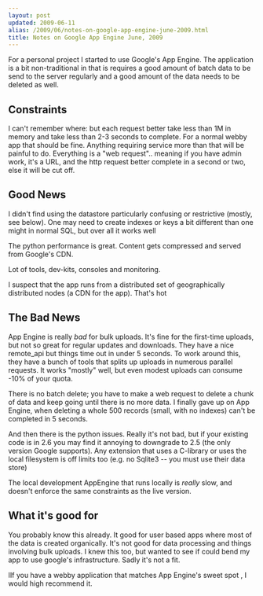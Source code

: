 ```yaml
---
layout: post
updated: 2009-06-11
alias: /2009/06/notes-on-google-app-engine-june-2009.html
title: Notes on Google App Engine June, 2009
---
```

<p>For a personal project I started to use Google's App Engine.  The application is a bit non-traditional in that is requires a good amount of batch data to be send to the server regularly and a good amount of the data needs to be deleted as well.</p>

<h2>Constraints</h2>

<p>
I can't remember where: but  each request better take less than 1M in memory and take less than 2-3 seconds to complete.  For a normal webby app that should be fine.   Anything requiring service more than that will be painful to do.  Everything is a "web request".. meaning if you have admin work, it's a URL,  and the http request better complete in a second or two, else it will be cut off.
</p>

<h2>Good News</h2>

<p>I didn't find using the datastore particularly confusing or restrictive (mostly, see below).  One may need to create indexes or keys a bit different than one might in normal SQL, but over all it works well</p>

<p>The python performance is great.   Content gets compressed and served from Google's CDN.</p>

<p>Lot of tools, dev-kits, consoles and monitoring.</p>

<p>I suspect that the app runs from a distributed set of geographically distributed nodes (a CDN for the app).  That's hot</p>

<h2>The Bad News</h2>

<p>
App Engine is really <i>bad</i> for bulk uploads.  It's fine for the first-time uploads, but not so great for regular updates and downloads.  They have a nice remote_api but things time out in under 5 seconds.  To work around this, they have a bunch of tools that splits up uploads in numerous parallel requests.   It works "mostly" well, but even modest uploads can consume -10% of your quota. 
</p>

<P>There is no batch delete; you have to make a web request to delete a chunk of data and keep going until there is no more data.  I finally gave up on App Engine, when deleting a whole 500 records (small, with no indexes) can't be completed in 5 seconds.</p>

<p>And then there is the python issues.  Really it's not bad, but if your existing code is in 2.6 you may find it annoying to downgrade to 2.5 (the only version Google supports).   Any extension that uses a C-library or uses the local filesystem is off limits too (e.g. no Sqlite3 -- you must use their data store)</p>

<p> The local development AppEngine that runs locally is <i>really</i> slow, and doesn't enforce the same constraints as the live version.
</p>

<h2> What it's good for</h2>

<p>
You probably know this already.  It good for user based apps where most of the data is created organically.   It's not good for data processing and things involving bulk uploads.  I knew this too, but wanted to see if could bend my app to use google's infrastructure. Sadly it's not a fit.
</p>

<p>IIf you have a webby application that matches App Engine's sweet spot , I would high recommend it.</p>